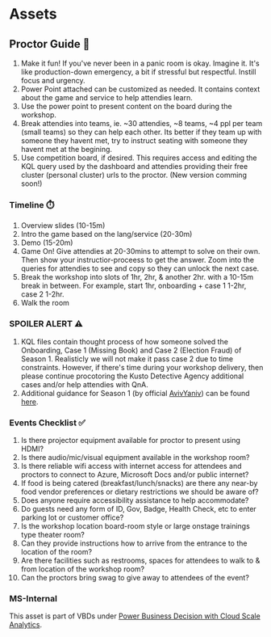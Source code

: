 # Assets

## Proctor Guide 🧭
1. Make it fun! If you've never been in a panic room is okay. Imagine it. It's like production-down emergency, a bit if stressful but respectful. Instill focus and urgency.
2. Power Point attached can be customized as needed. It contains context about the game and service to help attendies learn. 
3. Use the power point to present content on the board during the workshop.
4. Break attendies into teams, ie. ~30 attendies, ~8 teams, ~4 ppl per team (small teams) so they can help each other. Its better if they team up with someone they havent met, try to instruct seating with someone they havent met at the begining. 
5. Use competition board, if desired. This requires access and editing the KQL query used by the dashboard and attendies providing their free cluster (personal cluster) urls to the proctor. (New version comming soon!)

### Timeline ⏱️
1. Overview slides (10-15m)
2. Intro the game based on the lang/service (20-30m)
3. Demo (15-20m)
4. Game On! Give attendies at 20-30mins to attempt to solve on their own. Then show your instructior-proceess to get the answer. Zoom into the queries for attendies to see and copy so they can unlock the next case.
5. Break the workshop into slots of 1hr, 2hr, & another 2hr. with a 10-15m break in between. For example, start 1hr, onboarding + case 1 1-2hr, case 2 1-2hr.
6. Walk the room

### SPOILER ALERT ⚠️
1. KQL files contain thought process of how someone solved the Onboarding, Case 1 (Missing Book) and Case 2 (Election Fraud) of Season 1. Realisticly we will not make it pass case 2 due to time constraints. However, if there's time during your workshop delivery, then please continue procotoring the Kusto Detective Agency additional cases and/or help attendies with QnA. 
2. Additional guidance for Season 1 (by official [AvivYaniv](https://gist.github.com/AvivYaniv)) can be found [here](https://medium.com/courisity-is-a-drug/walk-through-guide-for-kusto-detective-agency-onboarding-level-5ed569e3b123).

### Events Checklist :white_check_mark:
1. Is there projector equipment available for proctor to present using HDMI? 
2. Is there audio/mic/visual equipment available in the workshop room? 
3. Is there reliable wifi access with internet access for attendees and proctors to connect to Azure, Microsoft Docs and/or public internet? 
4. If food is being catered (breakfast/lunch/snacks) are there any near-by food vendor preferences or dietary restrictions we should be aware of?
5. Does anyone require accessibility assistance to help accommodate?
6. Do guests need any form of ID, Gov, Badge, Health Check, etc to enter parking lot or customer office? 
7. Is the workshop location board-room style or large onstage trainings type theater room? 
8. Can they provide instructions how to arrive from the entrance to the location of the room?
9. Are there facilities such as restrooms, spaces for attendees to walk to & from location of the workshop room?
10. Can the proctors bring swag to give away to attendees of the event?

### MS-Internal
This asset is part of VBDs under [Power Business Decision with Cloud Scale Analytics](https://eng.ms/docs/microsoft-customer-partner-solutions-mcaps-core/customer-experience-and-support/customer-success/data-ai/resource-center/vbd/02_cloud_scale_analytics/readme). 
